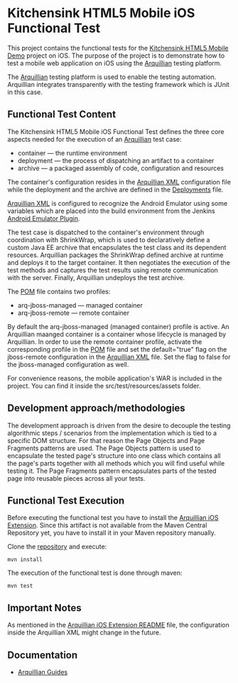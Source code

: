 # Kitchensink HTML5 Mobile iOS Functional Test
This project contains the functional tests for the [Kitchensink HTML5 Mobile Demo](https://github.com/jboss-jdf/jboss-as-quickstart/tree/master/kitchensink-html5-mobile) project on iOS. The purpose of the project is to demonstrate how to test a mobile web application on iOS using the [Arquillian](http://arquillian.org/) testing platform.

The [Arquillian](http://arquillian.org/) testing platform is used to enable the testing automation. Arquillian integrates transparently with the testing framework which is JUnit in this case.

## Functional Test Content
The Kitchensink HTML5 Mobile iOS Functional Test defines the three core aspects needed for the execution of an [Arquillian](http://arquillian.org/) test case:

- container — the runtime environment
- deployment — the process of dispatching an artifact to a container
- archive — a packaged assembly of code, configuration and resources

The container's configuration resides in the [Arquillian XML](https://github.com/tolis-e/mobile-web-applications-arquillian-ios-test/blob/master/src/test/resources/arquillian.xml) configuration file while the deployment and the archive are defined in the [Deployments](https://github.com/tolis-e/mobile-web-applications-arquillian-ios-test/blob/master/src/test/java/org/jboss/as/quickstarts/test/kitchensink/html5/mobile/demo/Deployments.java) file.

[Arquillian XML](https://github.com/tolis-e/mobile-web-applications-arquillian-ios-test/blob/master/src/test/resources/arquillian.xml) is configured to recognize the Android Emulator using some variables which are placed into the build environment from the Jenkins [Android Emulator Plugin](https://wiki.jenkins-ci.org/display/JENKINS/Android+Emulator+Plugin).

The test case is dispatched to the container's environment through coordination with ShrinkWrap, which is used to declaratively define a custom Java EE archive that encapsulates the test class and its dependent resources. Arquillian packages the ShrinkWrap defined archive at runtime and deploys it to the target container. It then negotiates the execution of the test methods and captures the test results using remote communication with the server. Finally, Arquillian undeploys the test archive.

The [POM](https://github.com/tolis-e/mobile-web-applications-arquillian-ios-test/blob/master/pom.xml) file contains two profiles:

* arq-jboss-managed — managed container 
* arq-jboss-remote — remote container

By default the arq-jboss-managed (managed container) profile is active. An Arquillian maanged container is a container whose lifecycle is managed by Arquillian. In order to use the remote container profile, activate the corresponding profile in the [POM](https://github.com/tolis-e/mobile-web-applications-arquillian-ios-test/blob/master/pom.xml) file and set the default="true" flag on the jboss-remote configuration in the [Arquillian XML](https://github.com/tolis-e/mobile-web-applications-arquillian-ios-test/blob/master/src/test/resources/arquillian.xml) file. Set the flag to false for the jboss-managed configuration as well.

For convenience reasons, the mobile application's WAR is included in the project. You can find it inside the src/test/resources/assets folder. 

## Development approach/methodologies
The development approach is driven from the desire to decouple the testing algorithmic steps / scenarios from the implementation which is tied to a specific DOM structure. For that reason the Page Objects and Page Fragments patterns are used. The Page Objects pattern is used to encapsulate the tested page's structure into one class which contains all the page's parts together with all methods which you will find useful while testing it. The Page Fragments pattern encapsulates parts of the tested page into reusable pieces across all your tests.

## Functional Test Execution

Before executing the functional test you have to install the [Arquillian iOS Extension](https://github.com/arquillian/arquillian-extension-ios). Since this artifact is not available from the Maven Central Repository yet, you have to install it in your Maven repository manually.

Clone the [repository](https://github.com/arquillian/arquillian-extension-ios.git) and execute:

    mvn install

The execution of the functional test is done through maven:

    mvn test    
    
## Important Notes
As mentioned in the [Arquillian iOS Extension README](https://github.com/arquillian/arquillian-extension-ios/blob/master/README.md) file, the configuration inside the Arquillian XML might change in the future.

## Documentation

* [Arquillian Guides](http://arquillian.org/guides/)